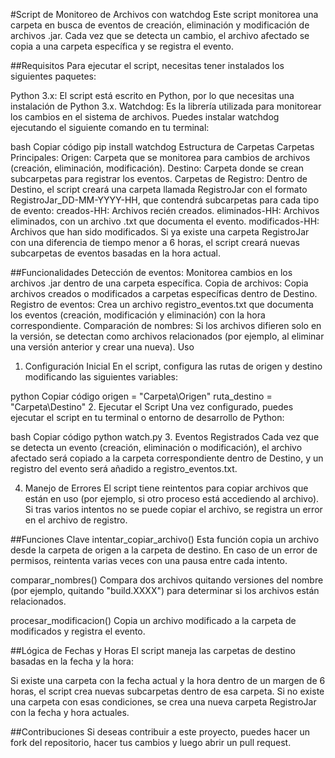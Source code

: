 #Script de Monitoreo de Archivos con watchdog
Este script monitorea una carpeta en busca de eventos de creación, eliminación y modificación de archivos .jar. Cada vez que se detecta un cambio, el archivo afectado se copia a una carpeta específica y se registra el evento.

##Requisitos
Para ejecutar el script, necesitas tener instalados los siguientes paquetes:

Python 3.x: El script está escrito en Python, por lo que necesitas una instalación de Python 3.x.
Watchdog: Es la librería utilizada para monitorear los cambios en el sistema de archivos.
Puedes instalar watchdog ejecutando el siguiente comando en tu terminal:

bash
Copiar código
pip install watchdog
Estructura de Carpetas
Carpetas Principales:
Origen: Carpeta que se monitorea para cambios de archivos (creación, eliminación, modificación).
Destino: Carpeta donde se crean subcarpetas para registrar los eventos.
Carpetas de Registro:
Dentro de Destino, el script creará una carpeta llamada RegistroJar con el formato RegistroJar_DD-MM-YYYY-HH, que contendrá subcarpetas para cada tipo de evento:
creados-HH: Archivos recién creados.
eliminados-HH: Archivos eliminados, con un archivo .txt que documenta el evento.
modificados-HH: Archivos que han sido modificados.
Si ya existe una carpeta RegistroJar con una diferencia de tiempo menor a 6 horas, el script creará nuevas subcarpetas de eventos basadas en la hora actual.

##Funcionalidades
Detección de eventos: Monitorea cambios en los archivos .jar dentro de una carpeta específica.
Copia de archivos: Copia archivos creados o modificados a carpetas específicas dentro de Destino.
Registro de eventos: Crea un archivo registro_eventos.txt que documenta los eventos (creación, modificación y eliminación) con la hora correspondiente.
Comparación de nombres: Si los archivos difieren solo en la versión, se detectan como archivos relacionados (por ejemplo, al eliminar una versión anterior y crear una nueva).
Uso
1. Configuración Inicial
En el script, configura las rutas de origen y destino modificando las siguientes variables:

python
Copiar código
origen = "Carpeta\\Origen"
ruta_destino = "Carpeta\\Destino"
2. Ejecutar el Script
Una vez configurado, puedes ejecutar el script en tu terminal o entorno de desarrollo de Python:

bash
Copiar código
python watch.py
3. Eventos Registrados
Cada vez que se detecta un evento (creación, eliminación o modificación), el archivo afectado será copiado a la carpeta correspondiente dentro de Destino, y un registro del evento será añadido a registro_eventos.txt.

4. Manejo de Errores
El script tiene reintentos para copiar archivos que están en uso (por ejemplo, si otro proceso está accediendo al archivo). Si tras varios intentos no se puede copiar el archivo, se registra un error en el archivo de registro.

##Funciones Clave
intentar_copiar_archivo()
Esta función copia un archivo desde la carpeta de origen a la carpeta de destino. En caso de un error de permisos, reintenta varias veces con una pausa entre cada intento.

comparar_nombres()
Compara dos archivos quitando versiones del nombre (por ejemplo, quitando "build.XXXX") para determinar si los archivos están relacionados.

procesar_modificacion()
Copia un archivo modificado a la carpeta de modificados y registra el evento.

##Lógica de Fechas y Horas
El script maneja las carpetas de destino basadas en la fecha y la hora:

Si existe una carpeta con la fecha actual y la hora dentro de un margen de 6 horas, el script crea nuevas subcarpetas dentro de esa carpeta.
Si no existe una carpeta con esas condiciones, se crea una nueva carpeta RegistroJar con la fecha y hora actuales.

##Contribuciones
Si deseas contribuir a este proyecto, puedes hacer un fork del repositorio, hacer tus cambios y luego abrir un pull request.

